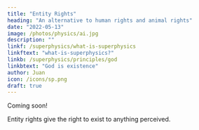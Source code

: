```yaml
---
title: "Entity Rights"
heading: "An alternative to human rights and animal rights"
date: "2022-05-13"
image: /photos/physics/ai.jpg
description: ""
linkf: /superphysics/what-is-superphysics
linkftext: "what-is-superphysics?"
linkb: /superphysics/principles/god
linkbtext: "God is existence"
author: Juan
icon: /icons/sp.png
draft: true
---
```


Coming soon!

Entity rights give the right to exist to anything perceived. 
